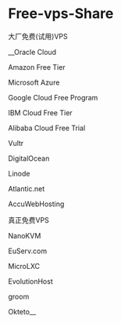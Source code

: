 # Free-vps-Share
大厂免费(试用)VPS

__Oracle Cloud

Amazon Free Tier

Microsoft Azure

Google Cloud Free Program

IBM Cloud Free Tier

Alibaba Cloud Free Trial

Vultr

DigitalOcean

Linode

Atlantic.net

AccuWebHosting



真正免费VPS

NanoKVM

EuServ.com

MicroLXC

EvolutionHost

groom

Okteto__
